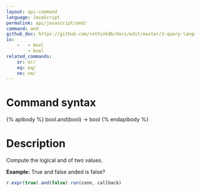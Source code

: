 ```yaml
---
layout: api-command 
language: JavaScript
permalink: api/javascript/and/
command: and 
github_doc: https://github.com/rethinkdb/docs/edit/master/2-query-language/api/javascript/math-and-logic/and.md
io:
    -   - bool
        - bool
related_commands:
    or: or/
    eq: eq/
    ne: ne/
---
```


# Command syntax #

{% apibody %}
bool.and(bool) &rarr; bool
{% endapibody %}

# Description #

Compute the logical and of two values.

__Example:__ True and false anded is false?

```js
r.expr(true).and(false).run(conn, callback)
```
